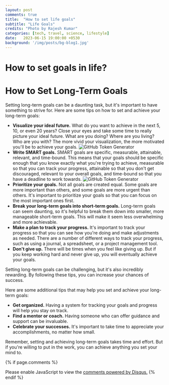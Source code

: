 ```yaml
---
layout: post
comments: true
title:  "How to set life goals"
subtitle: "Life Goals"
credits: "Photo by Rajesh Kumar"
categories: [tech, travel, science, lifestyle]
date:   2023-06-15 19:00:00 +0530
background: '/img/posts/bg-blog1.jpg'
---
```



How to set goals in life?
========
<!DOCTYPE html>
<html>
<head>
<title>How to Set Long-Term Goals</title>
</head>
<body>
<h1>How to Set Long-Term Goals</h1>
<p>Setting long-term goals can be a daunting task, but it's important to have something to strive for. Here are some tips on how to set and achieve your long-term goals:</p>
<ul>
<li><strong>Visualize your ideal future.</strong> What do you want to achieve in the next 5, 10, or even 20 years? Close your eyes and take some time to really picture your ideal future. What are you doing? Where are you living? Who are you with? The more vivid your visualization, the more motivated you'll be to achieve your goals.
<img src="{{"/img/posts/visualize.jpeg" | relative_url }}" alt="GitHub Token Generator" style="max-width:100%;"> 
</li>
<li><strong>Write SMART goals.</strong> SMART goals are specific, measurable, attainable, relevant, and time-bound. This means that your goals should be specific enough that you know exactly what you're trying to achieve, measurable so that you can track your progress, attainable so that you don't get discouraged, relevant to your overall goals, and time-bound so that you have a deadline to work towards.
<img src="{{"/img/posts/priority.jpeg" | relative_url }}" alt="GitHub Token Generator" style="max-width:100%;">
</li>
<li><strong>Prioritize your goals.</strong> Not all goals are created equal. Some goals are more important than others, and some goals are more urgent than others. It's important to prioritize your goals so that you can focus on the most important ones first.
</li>
<li><strong>Break your long-term goals into short-term goals.</strong> Long-term goals can seem daunting, so it's helpful to break them down into smaller, more manageable short-term goals. This will make it seem less overwhelming and more achievable.
</li>
<li><strong>Make a plan to track your progress.</strong> It's important to track your progress so that you can see how you're doing and make adjustments as needed. There are a number of different ways to track your progress, such as using a journal, a spreadsheet, or a project management tool.
</li>
<li><strong>Don't give up.</strong> There will be times when you feel like giving up. But if you keep working hard and never give up, you will eventually achieve your goals.
</ul>
<p>Setting long-term goals can be challenging, but it's also incredibly rewarding. By following these tips, you can increase your chances of success.</p>
<p>Here are some additional tips that may help you set and achieve your long-term goals:</p>
<ul>
<li><strong>Get organized.</strong> Having a system for tracking your goals and progress will help you stay on track.
</li>
<li><strong>Find a mentor or coach.</strong> Having someone who can offer guidance and support can be invaluable.
</li>
<li><strong>Celebrate your successes.</strong> It's important to take time to appreciate your accomplishments, no matter how small.
</ul>
<p>Remember, setting and achieving long-term goals takes time and effort. But if you're willing to put in the work, you can achieve anything you set your mind to.</p>
</body>
</html>






{% if page.comments %}
<div id="disqus_thread"></div>
<script>
    /**
     *  RECOMMENDED CONFIGURATION VARIABLES: EDIT AND UNCOMMENT THE SECTION BELOW TO INSERT DYNAMIC VALUES FROM YOUR PLATFORM OR CMS.
     *  LEARN WHY DEFINING THESE VARIABLES IS IMPORTANT: https://disqus.com/admin/universalcode/#configuration-variables
     */
    /*
    var disqus_config = function () {
        this.page.url = PAGE_URL;  // Replace PAGE_URL with your page's canonical URL variable
        this.page.identifier = PAGE_IDENTIFIER; // Replace PAGE_IDENTIFIER with your page's unique identifier variable
    };
    */
    (function() {  // REQUIRED CONFIGURATION VARIABLE: EDIT THE SHORTNAME BELOW
        var d = document, s = d.createElement('script');

        s.src = 'https://consultt-github-io.disqus.com/embed.js';  // IMPORTANT: Replace EXAMPLE with your forum shortname!

        s.setAttribute('data-timestamp', +new Date());
        (d.head || d.body).appendChild(s);
    })();
</script>
<noscript>Please enable JavaScript to view the <a href="https://disqus.com/?ref_noscript" rel="nofollow">comments powered by Disqus.</a></noscript>
{% endif %}
